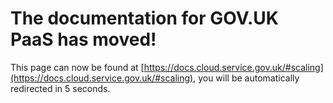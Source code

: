 # The documentation for GOV.UK PaaS has moved!
This page can now be found at [https://docs.cloud.service.gov.uk/#scaling](https://docs.cloud.service.gov.uk/#scaling), you will be automatically redirected in 5 seconds.